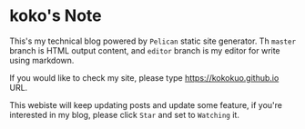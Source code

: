 # koko's Note
This's my technical blog powered by `Pelican` static site generator. Th `master` branch is HTML output content, and `editor` branch is my editor for write using markdown.

If you would like to check my site, please type https://kokokuo.github.io URL.

This webiste will keep updating posts and update some feature, if you're interested in my blog, please click `Star` and set to `Watching` it.



